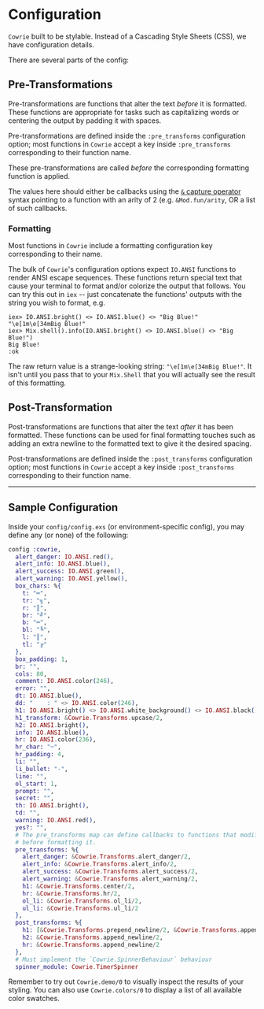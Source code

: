 # Configuration

`Cowrie` built to be stylable. Instead of a Cascading Style Sheets (CSS), we have configuration details.

There are several parts of the config:


## Pre-Transformations

Pre-transformations are functions that alter the text _before_ it is formatted. These functions are appropriate for tasks such as capitalizing words or centering the output by padding it with spaces.

Pre-transformations are defined inside the `:pre_transforms` configuration option; most functions in `Cowrie` accept a key inside `:pre_transforms` corresponding to their function name.

These pre-transformations are called _before_ the corresponding formatting function is applied.

The values here should either be callbacks using the [`&` capture operator](https://hexdocs.pm/elixir/Kernel.SpecialForms.html#&/1) syntax pointing to a function with an arity of 2 (e.g. `&Mod.fun/arity`, OR a list of such callbacks.


### Formatting

Most functions in `Cowrie` include a formatting configuration key corresponding to their name.

The bulk of `Cowrie`'s configuration options expect `IO.ANSI` functions to render ANSI escape sequences. These functions return special text that cause your terminal to format and/or colorize the output that follows.  You can try this out in `iex` -- just concatenate the functions' outputs with the string you wish to format, e.g.

```iex
iex> IO.ANSI.bright() <> IO.ANSI.blue() <> "Big Blue!"
"\e[1m\e[34mBig Blue!"
iex> Mix.shell().info(IO.ANSI.bright() <> IO.ANSI.blue() <> "Big Blue!")
Big Blue!
:ok
```

The raw return value is a strange-looking string: `"\e[1m\e[34mBig Blue!"`.  It isn't until you pass that to your `Mix.Shell` that you will actually see the result of this formatting.

## Post-Transformation

Post-transformations are functions that alter the text _after_ it has been formatted. These functions can be used for final formatting touches such as adding an extra newline to the formatted text to give it the desired spacing.

Post-transformations are defined inside the `:post_transforms` configuration option; most functions in `Cowrie` accept a key inside `:post_transforms` corresponding to their function name.
 
---------

## Sample Configuration

Inside your `config/config.exs` (or environment-specific config), you may define any (or none) of the following:

```elixir
config :cowrie,
  alert_danger: IO.ANSI.red(),
  alert_info: IO.ANSI.blue(),
  alert_success: IO.ANSI.green(),
  alert_warning: IO.ANSI.yellow(),
  box_chars: %{
    t: "═",
    tr: "╗",
    r: "║",
    br: "╝",
    b: "═",
    bl: "╚",
    l: "║",
    tl: "╔"
  },
  box_padding: 1,
  br: "",
  cols: 80,
  comment: IO.ANSI.color(246),
  error: "",
  dt: IO.ANSI.blue(),
  dd: "    : " <> IO.ANSI.color(246),
  h1: IO.ANSI.bright() <> IO.ANSI.white_background() <> IO.ANSI.black(),
  h1_transform: &Cowrie.Transforms.upcase/2,
  h2: IO.ANSI.bright(),
  info: IO.ANSI.blue(),
  hr: IO.ANSI.color(236),
  hr_char: "─",
  hr_padding: 4,
  li: "",
  li_bullet: "-",
  line: "",
  ol_start: 1,
  prompt: "",
  secret: "",
  th: IO.ANSI.bright(),
  td: "",
  warning: IO.ANSI.red(),
  yes?: "",
  # The pre_transforms map can define callbacks to functions that modify the text
  # before formatting it.
  pre_transforms: %{
    alert_danger: &Cowrie.Transforms.alert_danger/2,
    alert_info: &Cowrie.Transforms.alert_info/2,
    alert_success: &Cowrie.Transforms.alert_success/2,
    alert_warning: &Cowrie.Transforms.alert_warning/2,
    h1: &Cowrie.Transforms.center/2,
    hr: &Cowrie.Transforms.hr/2,
    ol_li: &Cowrie.Transforms.ol_li/2,
    ul_li: &Cowrie.Transforms.ul_li/2
  },
  post_transforms: %{
    h1: [&Cowrie.Transforms.prepend_newline/2, &Cowrie.Transforms.append_newline/2],
    h2: &Cowrie.Transforms.append_newline/2,
    hr: &Cowrie.Transforms.append_newline/2
  },
  # Must implement the `Cowrie.SpinnerBehaviour` behaviour
  spinner_module: Cowrie.TimerSpinner
```

Remember to try out `Cowrie.demo/0` to visually inspect the results of your styling. You can also use `Cowrie.colors/0` to display a list of all available color swatches.
